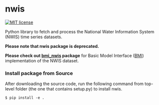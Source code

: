 # nwis
[![MIT license](https://img.shields.io/badge/License-MIT-blue.svg)](https://github.com/gantian127/nwis/blob/master/LICENSE.txt)


Python library to fetch and process the National Water Information System (NWIS) time series datasets.

**Please note that nwis package is deprecated.**

**Please check out [bmi_nwis](https://github.com/gantian127/bmi_nwis) package** for
Basic Model Interface ([BMI](https://bmi-spec.readthedocs.io/en/latest/))
implementation of the NWIS dataset.



### Install package from Source

After downloading the source code, run the following command from top-level folder
(the one that contains setup.py) to install nwis.
```
$ pip install -e .
```
